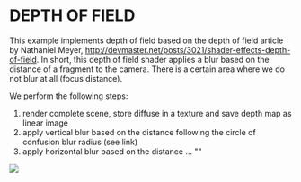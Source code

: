 # DEPTH OF FIELD

This example implements depth of field based on the depth of field article by 
Nathaniel Meyer, http://devmaster.net/posts/3021/shader-effects-depth-of-field.
In short, this depth of field shader applies a blur based on the distance of a 
fragment to the camera. There is a certain area where we do not blur at all 
(focus distance). 

We perform the following steps:
1) render complete scene, store diffuse in a texture and save depth map as linear image
2) apply vertical blur based on the distance following the circle of confusion blur radius (see link)
3) apply horizontal blur based on the distance ... ""

<img src="http://upload.roxlu.com/server/php/files/dof.png">
